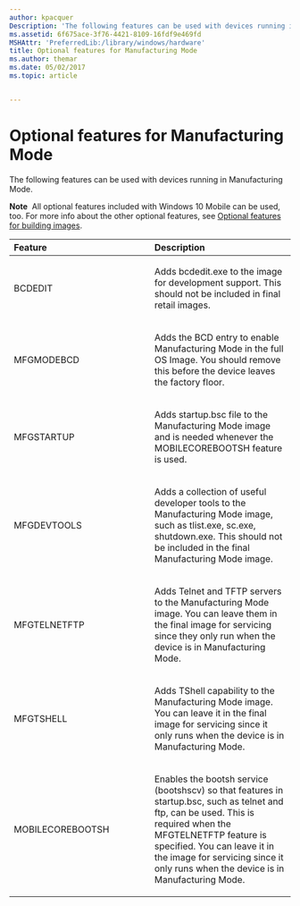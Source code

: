 ```yaml
---
author: kpacquer
Description: 'The following features can be used with devices running in Manufacturing Mode.'
ms.assetid: 6f675ace-3f76-4421-8109-16fdf9e469fd
MSHAttr: 'PreferredLib:/library/windows/hardware'
title: Optional features for Manufacturing Mode
ms.author: themar
ms.date: 05/02/2017
ms.topic: article


---
```


# Optional features for Manufacturing Mode


The following features can be used with devices running in Manufacturing Mode.

**Note**  All optional features included with Windows 10 Mobile can be used, too. For more info about the other optional features, see [Optional features for building images](https://msdn.microsoft.com/library/windows/hardware/dn756780).

 

<table>
<colgroup>
<col width="50%" />
<col width="50%" />
</colgroup>
<thead>
<tr class="header">
<th align="left">Feature</th>
<th align="left">Description</th>
</tr>
</thead>
<tbody>
<tr class="odd">
<td align="left"><p>BCDEDIT</p></td>
<td align="left"><p>Adds bcdedit.exe to the image for development support. This should not be included in final retail images.</p></td>
</tr>
<tr class="even">
<td align="left"><p>MFGMODEBCD</p></td>
<td align="left"><p>Adds the BCD entry to enable Manufacturing Mode in the full OS Image. You should remove this before the device leaves the factory floor.</p></td>
</tr>
<tr class="odd">
<td align="left"><p>MFGSTARTUP</p></td>
<td align="left"><p>Adds startup.bsc file to the Manufacturing Mode image and is needed whenever the MOBILECOREBOOTSH feature is used.</p></td>
</tr>
<tr class="even">
<td align="left"><p>MFGDEVTOOLS</p></td>
<td align="left"><p>Adds a collection of useful developer tools to the Manufacturing Mode image, such as tlist.exe, sc.exe, shutdown.exe. This should not be included in the final Manufacturing Mode image.</p></td>
</tr>
<tr class="odd">
<td align="left"><p>MFGTELNETFTP</p></td>
<td align="left"><p>Adds Telnet and TFTP servers to the Manufacturing Mode image. You can leave them in the final image for servicing since they only run when the device is in Manufacturing Mode.</p></td>
</tr>
<tr class="even">
<td align="left"><p>MFGTSHELL</p></td>
<td align="left"><p>Adds TShell capability to the Manufacturing Mode image. You can leave it in the final image for servicing since it only runs when the device is in Manufacturing Mode.</p></td>
</tr>
<tr class="odd">
<td align="left"><p>MOBILECOREBOOTSH</p></td>
<td align="left"><p>Enables the bootsh service (bootshscv) so that features in startup.bsc, such as telnet and ftp, can be used. This is required when the MFGTELNETFTP feature is specified. You can leave it in the image for servicing since it only runs when the device is in Manufacturing Mode.</p></td>
</tr>
</tbody>
</table>

 

 

 





